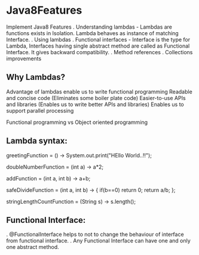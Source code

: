 # Java8Features
Implement Java8 Features
. Understanding lambdas - Lambdas are functions exists in Isolation. Lambda behaves as instance of matching Interface.
. Using lambdas
. Functional interfaces - Interface is the type for Lambda, Interfaces having single abstract method are called as Functional Interface. It gives backward compatibility.
. Method references
. Collections improvements

Why Lambdas?
------------
Advantage of lambdas enable us to write functional programming
Readable and concise code (Eliminates some boiler plate code)
Easier-to-use APIs and libraries (Enables us to write better APIs and libraries)
Enables us to support parallel processing

Functional programming vs Object oriented programming

Lambda syntax:
--------------
greetingFunction = () -> System.out.print("HEllo World..!!");

doubleNumberFunction = (int a) -> a*2;

addFunction = (int a, int b) -> a+b;

safeDivideFunction = (int a, int b) -> {
if(b==0) return 0;
return a/b;
};

stringLengthCountFunction = (String s) -> s.length();

Functional Interface:
---------------------
. @FunctionalInterface helps to not to change the behaviour of interface from functional interface.
. Any Functional Interface can have one and only one abstract method. 

